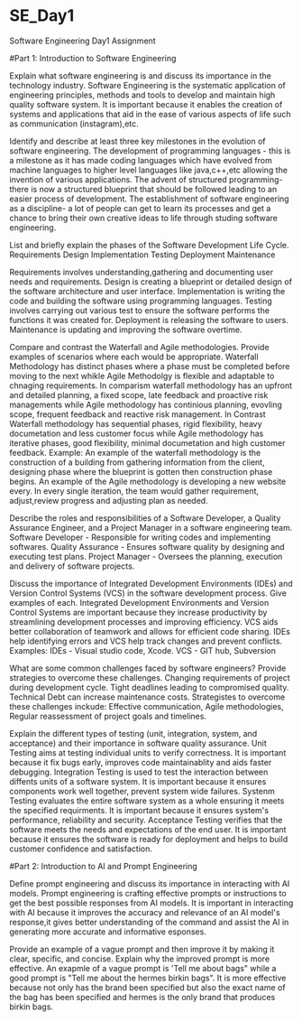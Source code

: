 # SE_Day1
Software Engineering Day1 Assignment

#Part 1: Introduction to Software Engineering

Explain what software engineering is and discuss its importance in the technology industry.
Software Engineering is the systematic application of engineering principles, methods and tools to develop and maintain high quality software system. It is important because it enables the creation of systems and applications that aid in the ease of various aspects of life such as communication (instagram),etc. 


Identify and describe at least three key milestones in the evolution of software engineering.
The development of programming languages - this is a milestone as it has made coding languages which have evolved from machine languages to higher level languages like java,c++,etc allowing the invention of various applications.
The advent of structured programming- there is now a structured blueprint that should be followed leading to an easier process of development.
The establishment of software engineering as a discipline- a lot of people can get to learn its processes and get a chance to bring their own creative ideas to life through studing software engineering.


List and briefly explain the phases of the Software Development Life Cycle.
Requirements
Design
Implementation
Testing
Deployment
Maintenance

Requirements involves understanding,gathering and documenting user needs and requirements. 
Design is creating a blueprint or detailed design of the software architecture and user interface.
Implementation is writing the code and building the software using programming languages.
Testing involves carrying out various test to ensure the software performs the functions it was created for.
Deployment is releasing the software to users.
Maintenance is updating and improving the software overtime.


Compare and contrast the Waterfall and Agile methodologies. Provide examples of scenarios where each would be appropriate.
Waterfall Methodology has distinct phases where a phase must be completed before moving to the next whikle Agile Methodolgy is flexible and adaptable to chnaging requirements. In comparism waterfall methodology has an upfront and detailed planning, a fixed scope, late feedback and proactive risk managements while Agile methodology has continious planning, evovling scope, frequent feedback and reactive risk management.
In Contrast Waterfall methodology has sequential phases, rigid flexibility, heavy documetation and less customer focus while Agile methodology has iterative phases, good flexibility, minimal documetation and high customer feedback.
Example: An example of the waterfall methodology is the construction of a building from gathering information from the client, designing phase where the blueprint is gotten then construction phase begins. An example of the Agile methodology is developing a new website every. In every single iteration, the team would gather requirement, adjust,review progress and adjusting plan as needed.


Describe the roles and responsibilities of a Software Developer, a Quality Assurance Engineer, and a Project Manager in a software engineering team.
Software Developer - Responsible for writing codes and implementing softwares.
Quality Assurance - Ensures software quality by designing and executing test plans.
Project Manager - Oversees the planning, execution and delivery of software projects. 


Discuss the importance of Integrated Development Environments (IDEs) and Version Control Systems (VCS) in the software development process. Give examples of each.
Integrated Development Environments and Version Control Systems are important because they increase productivity by streamlining development processes and improving efficiency.
VCS aids better collaboration of teamwork and allows for efficient code sharing.
IDEs help identifying errors and VCS help track changes and prevent conflicts.
Examples: IDEs - Visual studio code, Xcode. VCS - GIT hub, Subversion


What are some common challenges faced by software engineers? Provide strategies to overcome these challenges.
Changing requirements of project during development cycle.
Tight deadlines leading to compromised quality. 
Technical Debt can increase maintenance costs.
Strategistes to overcome these challenges inckude: Effective communication, Agile methodologies, Regular reassessment of project goals and timelines. 


Explain the different types of testing (unit, integration, system, and acceptance) and their importance in software quality assurance.
Unit Testing aims at testing individual units to verify correctness. It is important because it fix bugs early, improves code maintainablity and aids faster debugging.
Integration Testing is used to test the interaction between diffents units of a software system. It is important because it ensures components work well together, prevent system wide failures.
Systenm Testing evaluates the entire software system as a whole ensuring it meets the specified requirments. It is important because it ensures system's performance, reliability and security.
Acceptance Testing verifies that the software meets the needs and expectations of the end user. It is important because it ensures the software is ready for deployment and helps to build customer confidence and satisfaction. 


#Part 2: Introduction to AI and Prompt Engineering


Define prompt engineering and discuss its importance in interacting with AI models.
Prompt engineering is crafting effective prompts or instructions to get the best possible responses from AI models. It is important in interacting with AI because it improves the accuracy and relevance of an AI model's response,it gives better understanding of the command and assist the AI in generating more accurate and informative esponses. 


Provide an example of a vague prompt and then improve it by making it clear, specific, and concise. Explain why the improved prompt is more effective.
An exapmle of a vague prompt is 'Tell me about bags" while a good prompt is "Tell me about the hermes birkin bags". It is more effective because not only has the brand been specified but also the exact name of the bag has been specified and hermes is the only brand that produces birkin bags.  
